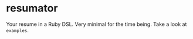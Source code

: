 resumator
=========

Your resume in a Ruby DSL. Very minimal for the time being. Take a look at `examples`.
